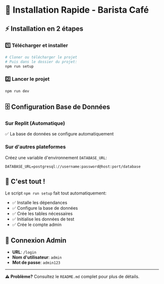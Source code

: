 # 🚀 Installation Rapide - Barista Café

## ⚡ Installation en 2 étapes

### 1️⃣ Télécharger et installer
```bash
# Cloner ou télécharger le projet
# Puis dans le dossier du projet:
npm run setup
```

### 2️⃣ Lancer le projet
```bash
npm run dev
```

## 🗄️ Configuration Base de Données

### Sur Replit (Automatique)
✅ La base de données se configure automatiquement

### Sur d'autres plateformes
Créez une variable d'environnement `DATABASE_URL`:
```
DATABASE_URL=postgresql://username:password@host:port/database
```

## 🎯 C'est tout !

Le script `npm run setup` fait tout automatiquement:
- ✅ Installe les dépendances
- ✅ Configure la base de données 
- ✅ Crée les tables nécessaires
- ✅ Initialise les données de test
- ✅ Crée le compte admin

## 👤 Connexion Admin

- **URL**: `/login`
- **Nom d'utilisateur**: `admin`
- **Mot de passe**: `admin123`

---

**⚠️ Problème?** Consultez le `README.md` complet pour plus de détails.